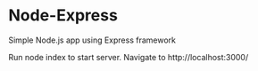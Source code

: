 # Node-Express
Simple Node.js app using Express framework

Run node index to start server. 
Navigate to http://localhost:3000/
